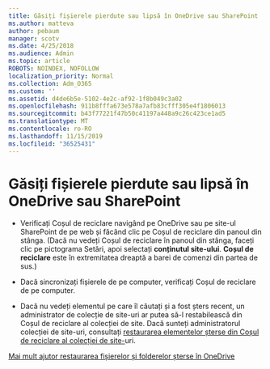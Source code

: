 ```yaml
---
title: Găsiți fișierele pierdute sau lipsă în OneDrive sau SharePoint
ms.author: matteva
author: pebaum
manager: scotv
ms.date: 4/25/2018
ms.audience: Admin
ms.topic: article
ROBOTS: NOINDEX, NOFOLLOW
localization_priority: Normal
ms.collection: Adm_O365
ms.custom: ''
ms.assetid: d4de6b5e-5102-4e2c-af92-1f8b049c3a02
ms.openlocfilehash: 911b8fffa673e578a7afb83cfff305e4f1806013
ms.sourcegitcommit: b43f77221f47b50c41197a448a9c26c423ce1ad5
ms.translationtype: MT
ms.contentlocale: ro-RO
ms.lasthandoff: 11/15/2019
ms.locfileid: "36525431"
---
```

# <a name="find-lost-or-missing-files-in-onedrive-or-sharepoint"></a>Găsiți fișierele pierdute sau lipsă în OneDrive sau SharePoint

- Verificați Coșul de reciclare navigând pe OneDrive sau pe site-ul SharePoint de pe web și făcând clic pe Coșul de reciclare din panoul din stânga. (Dacă nu vedeți Coșul de reciclare în panoul din stânga, faceți clic pe pictograma Setări, apoi selectați **conținutul site-ului**. **Coșul de reciclare** este în extremitatea dreaptă a barei de comenzi din partea de sus.) 
    
- Dacă sincronizați fișierele de pe computer, verificați Coșul de reciclare de pe computer. 
    
- Dacă nu vedeți elementul pe care îl căutați și a fost șters recent, un administrator de colecție de site-uri ar putea să-l restabilească din Coșul de reciclare al colecției de site. Dacă sunteți administratorul colecției de site-uri, consultați [restaurarea elementelor șterse din Coșul de reciclare al colecției de site-](https://go.microsoft.com/fwlink/?linkid=866439)uri.
    
[Mai mult ajutor restaurarea fișierelor și folderelor șterse în OneDrive](https://go.microsoft.com/fwlink/?linkid=872872)
  

